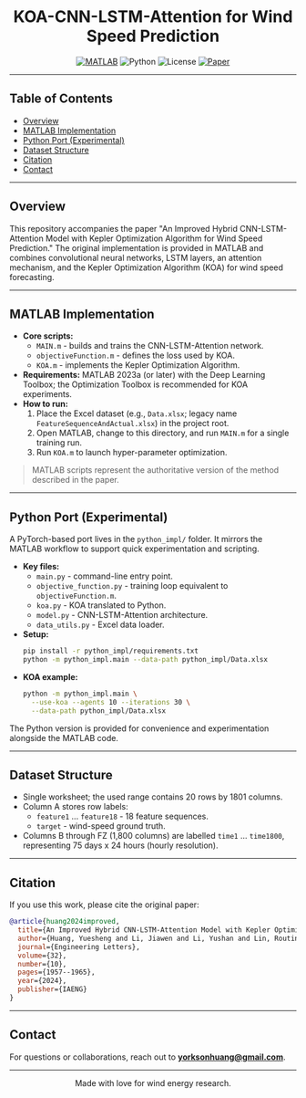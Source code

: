 ﻿<h1 align="center">KOA-CNN-LSTM-Attention for Wind Speed Prediction</h1>

<p align="center">
  <a href="https://www.mathworks.com/products/matlab.html"><img src="https://img.shields.io/badge/MATLAB-2023a-blue.svg" alt="MATLAB"></a>
  <img src="https://img.shields.io/badge/Python-3.10+-yellow.svg" alt="Python">
  <img src="https://img.shields.io/badge/License-MIT-green.svg" alt="License">
  <a href="https://www.engineeringletters.com/issues_v32/issue_10/EL_32_10_14.pdf"><img src="https://img.shields.io/badge/Paper-Engineering%20Letters-8A2BE2.svg" alt="Paper"></a>
</p>

---

## Table of Contents
- [Overview](#overview)
- [MATLAB Implementation](#matlab-implementation)
- [Python Port (Experimental)](#python-port-experimental)
- [Dataset Structure](#dataset-structure)
- [Citation](#citation)
- [Contact](#contact)

---

## Overview
This repository accompanies the paper "An Improved Hybrid CNN-LSTM-Attention Model with Kepler Optimization Algorithm for Wind Speed Prediction." The original implementation is provided in MATLAB and combines convolutional neural networks, LSTM layers, an attention mechanism, and the Kepler Optimization Algorithm (KOA) for wind speed forecasting.

---

## MATLAB Implementation
- **Core scripts:**
  - `MAIN.m` - builds and trains the CNN-LSTM-Attention network.
  - `objectiveFunction.m` - defines the loss used by KOA.
  - `KOA.m` - implements the Kepler Optimization Algorithm.
- **Requirements:** MATLAB 2023a (or later) with the Deep Learning Toolbox; the Optimization Toolbox is recommended for KOA experiments.
- **How to run:**
  1. Place the Excel dataset (e.g., `Data.xlsx`; legacy name `FeatureSequenceAndActual.xlsx`) in the project root.
  2. Open MATLAB, change to this directory, and run `MAIN.m` for a single training run.
  3. Run `KOA.m` to launch hyper-parameter optimization.

> MATLAB scripts represent the authoritative version of the method described in the paper.

---

## Python Port (Experimental)
A PyTorch-based port lives in the `python_impl/` folder. It mirrors the MATLAB workflow to support quick experimentation and scripting.

- **Key files:**
  - `main.py` - command-line entry point.
  - `objective_function.py` - training loop equivalent to `objectiveFunction.m`.
  - `koa.py` - KOA translated to Python.
  - `model.py` - CNN-LSTM-Attention architecture.
  - `data_utils.py` - Excel data loader.
- **Setup:**
  ```bash
  pip install -r python_impl/requirements.txt
  python -m python_impl.main --data-path python_impl/Data.xlsx
  ```
- **KOA example:**
  ```bash
  python -m python_impl.main \
    --use-koa --agents 10 --iterations 30 \
    --data-path python_impl/Data.xlsx
  ```

The Python version is provided for convenience and experimentation alongside the MATLAB code.

---

## Dataset Structure
- Single worksheet; the used range contains 20 rows by 1801 columns.
- Column A stores row labels:
  - `feature1` ... `feature18` - 18 feature sequences.
  - `target` - wind-speed ground truth.
- Columns B through FZ (1,800 columns) are labelled `time1` ... `time1800`, representing 75 days x 24 hours (hourly resolution).

---

## Citation
If you use this work, please cite the original paper:

```bibtex
@article{huang2024improved,
  title={An Improved Hybrid CNN-LSTM-Attention Model with Kepler Optimization Algorithm for Wind Speed Prediction},
  author={Huang, Yuesheng and Li, Jiawen and Li, Yushan and Lin, Routing and Wu, Jingru and Wang, Leijun and Chen, Rongjun},
  journal={Engineering Letters},
  volume={32},
  number={10},
  pages={1957--1965},
  year={2024},
  publisher={IAENG}
}
```

---

## Contact
For questions or collaborations, reach out to **yorksonhuang@gmail.com**.

---

<p align="center">Made with love for wind energy research.</p>
